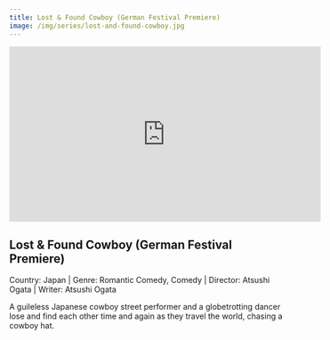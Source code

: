 ```yaml
---
title: Lost & Found Cowboy (German Festival Premiere)
image: /img/series/lost-and-found-cowboy.jpg
---
```

<iframe width="560" height="315" src="https://player.vimeo.com/video/346070131" frameborder="0" allow="accelerometer; autoplay; encrypted-media; gyroscope; picture-in-picture" allowfullscreen></iframe>

## Lost & Found Cowboy (German Festival Premiere)
Country: Japan | Genre: Romantic Comedy, Comedy |
Director: Atsushi Ogata | Writer: Atsushi Ogata

A guileless Japanese cowboy street performer and a globetrotting dancer lose and find each other time and again as they travel the world, chasing a cowboy hat.